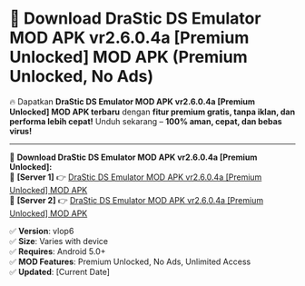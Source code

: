 # 🚀 Download DraStic DS Emulator MOD APK vr2.6.0.4a [Premium Unlocked] MOD APK (Premium Unlocked, No Ads)  

🔥 Dapatkan **DraStic DS Emulator MOD APK vr2.6.0.4a [Premium Unlocked] MOD APK terbaru** dengan **fitur premium gratis, tanpa iklan, dan performa lebih cepat!** Unduh sekarang – **100% aman, cepat, dan bebas virus!**  

---


🔽 **Download DraStic DS Emulator MOD APK vr2.6.0.4a [Premium Unlocked]:**  
🔹 **[Server 1]** 👉 [DraStic DS Emulator MOD APK vr2.6.0.4a [Premium Unlocked] MOD APK](https://apkcomod.com?title=DraStic_DS_Emulator_MOD_APK_vr2.6.0.4a_[Premium_Unlocked])  
🔹 **[Server 2]** 👉 [DraStic DS Emulator MOD APK vr2.6.0.4a [Premium Unlocked] MOD APK](https://apkcomod.com?title=DraStic_DS_Emulator_MOD_APK_vr2.6.0.4a_[Premium_Unlocked])  


✅ **Version**: vlop6  
✅ **Size**: Varies with device  
✅ **Requires**: Android 5.0+  
✅ **MOD Features**: Premium Unlocked, No Ads, Unlimited Access  
✅ **Updated**: [Current Date]  